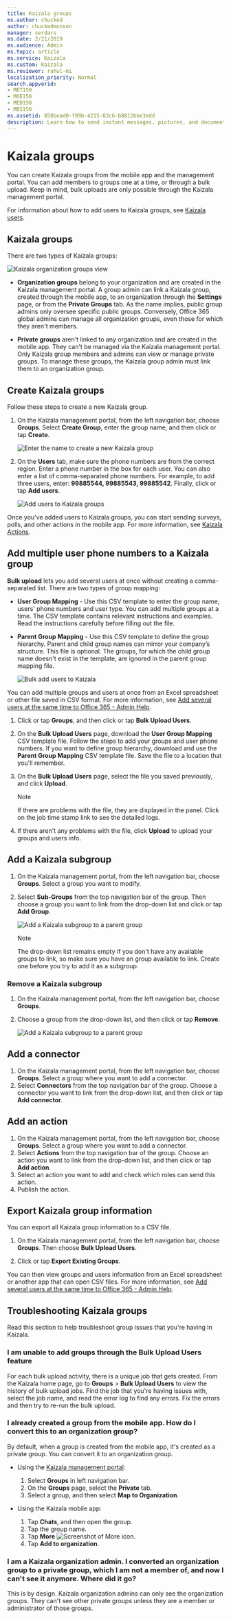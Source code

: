 ```yaml
---
title: Kaizala groups
ms.author: chucked
author: chuckedmonson
manager: serdars
ms.date: 2/21/2019
ms.audience: Admin
ms.topic: article
ms.service: Kaizala
ms.custom: Kaizala
ms.reviewer: rahul-mi
localization_priority: Normal
search.appverid:
- MET150
- MOE150
- MED150
- MBS150
ms.assetid: 858bead0-f99b-4215-83c6-b8812bbe3edd
description: Learn how to send instant messages, pictures, and documents to groups of Kaizala users.
---
```


# Kaizala groups

You can create Kaizala groups from the mobile app and the management portal. You can add members to groups one at a time, or through a bulk upload. Keep in mind, bulk uploads are only possible through the Kaizala management portal.
  
For information about how to add users to Kaizala groups, see [Kaizala users](users.md). 
  
## Kaizala groups

There are two types of Kaizala groups:
  
![Kaizala organization groups view](media/c05e9bd2-05cb-4178-a44a-053e01db36bc.png)
  
- **Organization groups** belong to your organization and are created in the Kaizala management portal. A group admin can link a Kaizala group, created through the mobile app, to an organization through the **Settings** page, or from the **Private Groups** tab. As the name implies, public group admins only oversee specific public groups. Conversely, Office 365 global admins can manage all organization groups, even those for which they aren't members.
    
- **Private groups** aren't linked to any organization and are created in the mobile app. They can't be managed via the Kaizala management portal. Only Kaizala group members and admins can view or manage private groups. To manage these groups, the Kaizala group admin must link them to an organization group. 
    
## Create Kaizala groups

Follow these steps to create a new Kaizala group.
  
1. On the Kaizala management portal, from the left navigation bar, choose **Groups**. Select **Create Group**, enter the group name, and then click or tap **Create**. 
    
    ![Enter the name to create a new Kaizala group](media/f913453e-6a66-45bd-a51c-114ebf5be0d7.png)
  
2. On the **Users** tab, make sure the phone numbers are from the correct region. Enter a phone number in the box for each user. You can also enter a list of comma-separated phone numbers. For example, to add three users, enter: **99885544, 99885543, 99885542**. Finally, click or tap **Add users**. 
    
    ![Add users to Kaizala groups](media/d71f75ba-24bb-443c-8cfe-f46a4c95d9b3.png)
  
Once you've added users to Kaizala groups, you can start sending surveys, polls, and other actions in the mobile app. For more information, see [Kaizala Actions](actions.md). 
  
## Add multiple user phone numbers to a Kaizala group

**Bulk upload** lets you add several users at once without creating a comma-separated list. There are two types of group mapping:
  
- **User Group Mapping** - Use this CSV template to enter the group name, users' phone numbers and user type. You can add multiple groups at a time. The CSV template contains relevant instructions and examples. Read the instructions carefully before filling out the file. 
    
- **Parent Group Mapping** - Use this CSV template to define the group hierarchy. Parent and child group names can mirror your company’s structure. This file is optional. The groups, for which the child group name doesn't exist in the template, are ignored in the parent group mapping file. 
    
   ![Bulk add users to Kaizala](media/8f4f5b63-ae6e-4aac-959f-a9022612a058.png)
  
You can add multiple groups and users at once from an Excel spreadsheet or other file saved in CSV format. For more information, see [Add several users at the same time to Office 365 - Admin Help](https://support.office.com/article/1f5767ed-e717-4f24-969c-6ea9d412ca88#__toc316652088).
  
1. Click or tap **Groups**, and then click or tap **Bulk Upload Users**. 
    
2. On the **Bulk Upload Users** page, download the **User Group Mapping** CSV template file. Follow the steps to add your groups and user phone numbers. If you want to define group hierarchy, download and use the **Parent Group Mapping** CSV template file. Save the file to a location that you'll remember. 
    
3. On the **Bulk Upload Users** page, select the file you saved previously, and click **Upload**. 
    
    > [!NOTE]
    > If there are problems with the file, they are displayed in the panel. Click on the job time stamp link to see the detailed logs. 
  
4. If there aren't any problems with the file, click **Upload** to upload your groups and users info. 
    
## Add a Kaizala subgroup

1. On the Kaizala management portal, from the left navigation bar, choose **Groups**. Select a group you want to modify. 
2. Select **Sub-Groups** from the top navigation bar of the group. Then choose a group you want to link from the drop-down list and click or tap **Add Group**. 
    
    ![Add a Kaizala subgroup to a parent group](media/890765a2-9e2e-409f-88fa-0e478dfeb0c6.png)
    
    > [!NOTE]
    > The drop-down list remains empty if you don't have any available groups to link, so make sure you have an group available to link. Create one before you try to add it as a subgroup.
  
### Remove a Kaizala subgroup

1. On the Kaizala management portal, from the left navigation bar, choose **Groups**.
2. Choose a group from the drop-down list, and then click or tap **Remove**. 
    
    ![Add a Kaizala subgroup to a parent group](media/890765a2-9e2e-409f-88fa-0e478dfeb0c6.png)
    
## Add a connector

1. On the Kaizala management portal, from the left navigation bar, choose **Groups**. Select a group where you want to add a connector.
2. Select **Connectors** from the top navigation bar of the group. Choose a connector you want to link from the drop-down list, and then click or tap **Add connector**. 

## Add an action

1. On the Kaizala management portal, from the left navigation bar, choose **Groups**. Select a group where you want to add a connector.
2. Select **Actions** from the top navigation bar of the group. Choose an action you want to link from the drop-down list, and then click or tap **Add action**.
3. Select an action you want to add and check which roles can send this action.
4. Publish the action.    
  
## Export Kaizala group information

You can export all Kaizala group information to a CSV file.
  
1. On the Kaizala management portal, from the left navigation bar, choose **Groups**. Then choose **Bulk Upload Users**. 
    
2. Click or tap **Export Existing Groups**. 
    
You can then view groups and users information from an Excel spreadsheet or another app that can open CSV files. For more information, see [Add several users at the same time to Office 365 - Admin Help](https://support.office.com/article/1f5767ed-e717-4f24-969c-6ea9d412ca88#__toc316652088).
  
## Troubleshooting Kaizala groups

Read this section to help troubleshoot group issues that you're having in Kaizala.
  
### I am unable to add groups through the Bulk Upload Users feature

For each bulk upload activity, there is a unique job that gets created. From the Kaizala home page, go to **Groups** > **Bulk Upload Users** to view the history of bulk upload jobs. Find the job that you're having issues with, select the job name, and read the error log to find any errors. Fix the errors and then try to re-run the bulk upload. 
  
### I already created a group from the mobile app. How do I convert this to an organization group?

By default, when a group is created from the mobile app, it's created as a private group. You can convert it to an organization group. 

- Using the [Kaizala management portal](https://manage.kaiza.la):
  1. Select **Groups** in left navigation bar. 
  2. On the **Groups** page, select the **Private** tab. 
  3. Select a group, and then select **Map to Organization**.

- Using the Kaizala mobile app:
  1. Tap **Chats**, and then open the group.
  2. Tap the group name.
  3. Tap **More** ![Screenshot of More icon](media/more-icon.png).
  4. Tap **Add to organization**.
  
### I am a Kaizala organization admin. I converted an organization group to a private group, which I am not a member of, and now I can't see it anymore. Where did it go?

This is by design. Kaizala organization admins can only see the organization groups. They can't see other private groups unless they are a member or administrator of those groups.
  

